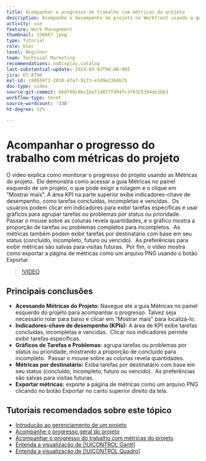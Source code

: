 ```yaml
---
title: Acompanhar o progresso do trabalho com métricas do projeto
description: Acompanhe o desempenho do projeto no Workfront usando a guia Métricas para acessar KPIs, gráficos de tarefas e problemas, métricas por responsável e opções de exportação para um monitoramento eficiente do progresso.
activity: use
feature: Work Management
thumbnail: 336667.jpeg
type: Tutorial
role: User
level: Beginner
team: Technical Marketing
recommendations: noDisplay,catalog
last-substantial-update: 2024-05-03T00:00:00Z
jira: KT-8796
exl-id: c80659f2-2818-47a7-9173-e3d9e236db75
doc-type: video
source-git-commit: bbdf99c6bc1be714077fd94fc3f8325394de36b3
workflow-type: tm+mt
source-wordcount: '338'
ht-degree: 12%

---
```


# Acompanhar o progresso do trabalho com métricas do projeto

O vídeo explica como monitorar o progresso do projeto usando as Métricas do projeto. &#x200B; Ele demonstra como acessar a guia Métricas no painel esquerdo de um projeto, o que pode exigir a rolagem e o clique em &quot;Mostrar mais&quot;. A área KPI na parte superior exibe indicadores-chave de desempenho, como tarefas concluídas, incompletas e vencidas. &#x200B; Os usuários podem clicar em indicadores para exibir tarefas específicas e usar gráficos para agrupar tarefas ou problemas por status ou prioridade. &#x200B; Passar o mouse sobre as colunas revela quantidades, e o gráfico mostra a proporção de tarefas ou problemas completos para incompletos. &#x200B; As métricas também podem exibir tarefas por destinatário com base em seu status (concluído, incompleto, futuro ou vencido). &#x200B; As preferências para exibir métricas são salvas para visitas futuras. &#x200B; Por fim, o vídeo mostra como exportar a página de métricas como um arquivo PNG usando o botão Exportar. &#x200B;


>[!VIDEO](https://video.tv.adobe.com/v/3439175/?quality=12&learn=on&enablevpops=1&captions=por_br)

## Principais conclusões

* **Acessando Métricas do Projeto:** Navegue até a guia Métricas no painel esquerdo do projeto para acompanhar o progresso. &#x200B; Talvez seja necessário rolar para baixo e clicar em &quot;Mostrar mais&quot; para localizá-lo. &#x200B;
* **Indicadores-chave de desempenho (KPIs):** A área de KPI exibe tarefas concluídas, incompletas e vencidas. &#x200B; Clicar nos indicadores permite exibir tarefas específicas. &#x200B;
* **Gráficos de Tarefas e Problemas:** agrupa tarefas ou problemas por status ou prioridade, mostrando a proporção de concluído para incompleto. &#x200B; Passar o mouse sobre as colunas revela quantidades. &#x200B;
* **Métricas por destinatário:** Exiba tarefas por destinatário com base em seu status (concluído, incompleto, futuro ou vencido). &#x200B; As preferências são salvas para visitas futuras. &#x200B;
* **Exportar métricas:** exporte a página de métricas como um arquivo PNG clicando no botão Exportar no canto superior direito da tela. &#x200B;



## Tutoriais recomendados sobre este tópico

* [Introdução ao gerenciamento de um projeto](/help/manage-work/projects/getting-started-manage-a-project.md)
* [Acompanhe o progresso geral do projeto](/help/manage-work/projects/track-overall-project-progress.md)
* [Acompanhar o progresso do trabalho com métricas do projeto](/help/manage-work/projects/track-work-progress-with-project-metrics.md)
* [Entenda a visualização de [!UICONTROL Gantt]](/help/manage-work/projects/understand-the-gantt-view.md)
* [Entenda a visualização de [!UICONTROL Quadro]](/help/manage-work/projects/understand-the-board-view.md)

